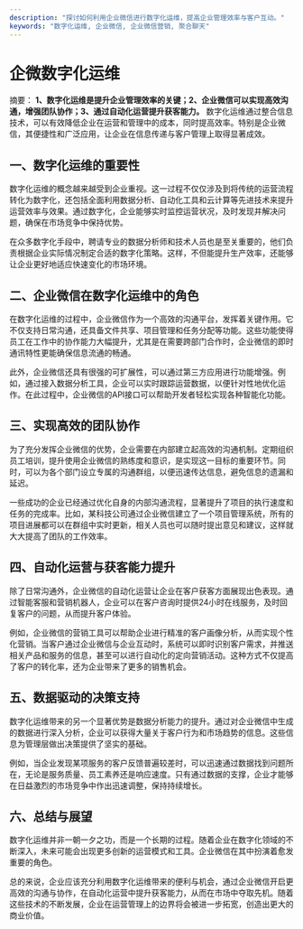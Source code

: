```yaml
---
description: "探讨如何利用企业微信进行数字化运维，提高企业管理效率与客户互动。"
keywords: "数字化运维, 企业微信, 企业微信营销, 聚合聊天"
---
```

# 企微数字化运维

摘要： 
**1、数字化运维是提升企业管理效率的关键；2、企业微信可以实现高效沟通，增强团队协作；3、通过自动化运营提升获客能力。** 数字化运维通过整合信息技术，可以有效降低企业在运营和管理中的成本，同时提高效率。特别是企业微信，其便捷性和广泛应用，让企业在信息传递与客户管理上取得显著成效。

## 一、数字化运维的重要性

数字化运维的概念越来越受到企业重视。这一过程不仅仅涉及到将传统的运营流程转化为数字化，还包括全面利用数据分析、自动化工具和云计算等先进技术来提升运营效率与效果。通过数字化，企业能够实时监控运营状况，及时发现并解决问题，确保在市场竞争中保持优势。

在众多数字化手段中，聘请专业的数据分析师和技术人员也是至关重要的，他们负责根据企业实际情况制定合适的数字化策略。这样，不但能提升生产效率，还能够让企业更好地适应快速变化的市场环境。

## 二、企业微信在数字化运维中的角色

在数字化运维的过程中，企业微信作为一个高效的沟通平台，发挥着关键作用。它不仅支持日常沟通，还具备文件共享、项目管理和任务分配等功能。这些功能使得员工在工作中的协作能力大幅提升，尤其是在需要跨部门合作时，企业微信的即时通讯特性更能确保信息流通的畅通。

此外，企业微信还具有很强的可扩展性，可以通过第三方应用进行功能增强。例如，通过接入数据分析工具，企业可以实时跟踪运营数据，以便针对性地优化运作。在此过程中，企业微信的API接口可以帮助开发者轻松实现各种智能化功能。

## 三、实现高效的团队协作

为了充分发挥企业微信的优势，企业需要在内部建立起高效的沟通机制。定期组织员工培训，提升使用企业微信的熟练度和意识，是实现这一目标的重要环节。同时，可以为各个部门设立专属的沟通群组，以便迅速传达信息，避免信息的遗漏和延迟。

一些成功的企业已经通过优化自身的内部沟通流程，显著提升了项目的执行速度和任务的完成率。比如，某科技公司通过企业微信建立了一个项目管理系统，所有的项目进展都可以在群组中实时更新，相关人员也可以随时提出意见和建议，这样就大大提高了团队的工作效率。

## 四、自动化运营与获客能力提升

除了日常沟通外，企业微信的自动化运营让企业在客户获客方面展现出色表现。通过智能客服和营销机器人，企业可以在客户咨询时提供24小时在线服务，及时回复客户的问题，从而提升客户体验。

例如，企业微信的营销工具可以帮助企业进行精准的客户画像分析，从而实现个性化营销。当客户通过企业微信与企业互动时，系统可以即时识别客户需求，并推送相关产品和服务的信息，甚至可以进行自动化的定向营销活动。这种方式不仅提高了客户的转化率，还为企业带来了更多的销售机会。

## 五、数据驱动的决策支持

数字化运维带来的另一个显著优势是数据分析能力的提升。通过对企业微信中生成的数据进行深入分析，企业可以获得大量关于客户行为和市场趋势的信息。这些信息为管理层做出决策提供了坚实的基础。

例如，当企业发现某项服务的客户反馈普遍较差时，可以迅速通过数据找到问题所在，无论是服务质量、员工素养还是响应速度。只有通过数据的支撑，企业才能够在日益激烈的市场竞争中作出迅速调整，保持持续增长。

## 六、总结与展望

数字化运维并非一朝一夕之功，而是一个长期的过程。随着企业在数字化领域的不断深入，未来可能会出现更多创新的运营模式和工具。企业微信在其中扮演着愈发重要的角色。

总的来说，企业应该充分利用数字化运维带来的便利与机会，通过企业微信开启更高效的沟通与协作，在自动化运营中提升获客能力，从而在市场中夺取先机。随着这些技术的不断发展，企业在运营管理上的边界将会被进一步拓宽，创造出更大的商业价值。
